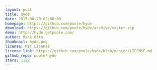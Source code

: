 ```yaml
---
layout: post
title: Hyde
date: 2015-08-20 02:00:00
homepage: https://github.com/poole/hyde
download: https://github.com/poole/hyde/archive/master.zip
demo: http://hyde.getpoole.com/
author: Mark Otto
thumbnail: hyde.png
license: MIT License
license_link: https://github.com/poole/hyde/blob/master/LICENSE.md
github_repo: poole/hyde
stars: 1122
---
```

